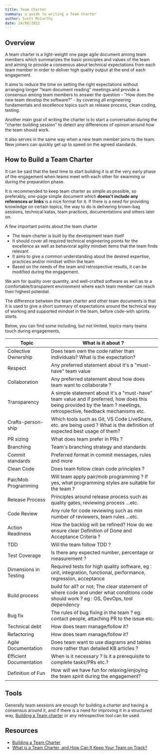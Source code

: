 ```yaml
---
title: Team Charter
summary: a guide to writing a Team Charter
author: Scott McCarthy
date: 24/08/2022
---
```


## Overview

A team charter is a light-weight one page agile document among team members which summarizes the basic principles and values of the team and aiming to provide a consensus about technical expectations from each team member in order to deliver high quality output at the end of each engagement.

It aims to reduce the time on setting the right expectations without arranging longer "team document reading" meetings and provide a consensus among team members to answer the question - "How does the new team develop the software?" - by covering all engineering fundamentals and excellence topics such as release process, clean coding, testing.

Another main goal of writing the charter is to start a conversation during the "charter building session" to detect any differences of opinion around how the team should work.

It also serves in the same way when a new team member joins to the team. New joiners can quickly get up to speed on the agreed standards.

## How to Build a Team Charter

It can be said that the best time to start building it is at the very early phase of the engagement when teams meet with each other for swarming or during the preparation phase.

It is recommended to keep team charter as simple as possible, so preferably, one-page simple document which **doesn't include any references or links** is a nice format for it.
If there is a need for providing knowledge on certain topics, the way to do is delivering brown-bag sessions, technical katas, team practices, documentations and others later on.

A few important points about the team charter

- The team charter is built by the development team itself
- It should cover all required technical engineering points for the excellence as well as behavioral agility mindset items that the team finds relevant
- It aims to give a common understanding about the desired expertise, practices and/or mindset within the team
- Based on the needs of the team and retrospective results, it can be modified during the engagement.

We aim for quality over quantity, and well-crafted software as well as to a comfortable/transparent environment where each team member can reach their highest potential.

The difference between the team charter and other team documents is that it is used to give a short summary of expectations around the technical way of working and supported mindset in the team, before code-with sprints starts.

Below, you can find some including, but not limited, topics many teams touch during engagements,

| Topic                   | What is it about ?                                                                                                                                                    |
| ----------------------- | --------------------------------------------------------------------------------------------------------------------------------------------------------------------- |
| Collective Ownership    | Does team own the code rather than individuals? What is the expectation?                                                                                              |
| Respect                 | Any preferred statement about it's a "must-have" team value                                                                                                           |
| Collaboration           | Any preferred statement about how does team want to collaborate ?                                                                                                     |
| Transparency            | A simple statement about it's a "must-have" team value and if preferred, how does this being provided by the team ? meetings, retrospective, feedback mechanisms etc. |
| Crafts-person-ship      | Which tools such as Git, VS Code LiveShare, etc. are being used ? What is the definition of expected best usage of them?                                              |
| PR sizing               | What does team prefer in PRs ?                                                                                                                                        |
| Branching               | Team's branching strategy and standards                                                                                                                               |
| Commit standards        | Preferred format in commit messages, rules and more                                                                                                                   |
| Clean Code              | Does team follow clean code principles ?                                                                                                                              |
| Pair/Mob Programming    | Will team apply pair/mob programming ? If yes, what programming styles are suitable for the team ?                                                                    |
| Release Process         | Principles around release process such as quality gates, reviewing process ...etc.                                                                                    |
| Code Review             | Any rule for code reviewing such as min number of reviewers, team rules ...etc.                                                                                       |
| Action Readiness        | How the backlog will be refined? How do we ensure clear Definition of Done and Acceptance Criteria ?                                                                  |
| TDD                     | Will the team follow TDD ?                                                                                                                                            |
| Test Coverage           | Is there any expected number, percentage or measurement ?                                                                                                             |
| Dimensions in Testing   | Required tests for high quality software, eg : unit, integration, functional, performance, regression, acceptance                                                     |
| Build process           | build for all? or not; The clear statement of where code and under what conditions code should work ? eg : OS, DevOps, tool dependency                                |
| Bug fix                 | The rules of bug fixing in the team ? eg: contact people, attaching PR to the issue etc.                                                                              |
| Technical debt          | How does team manage/follow it?                                                                                                                                       |
| Refactoring             | How does team manage/follow it?                                                                                                                                       |
| Agile Documentation     | Does team want to use diagrams and tables more rather than detailed KB articles ?                                                                                     |
| Efficient Documentation | When is it necessary ? Is it a prerequisite to complete tasks/PRs etc.?                                                                                               |
| Definition of Fun       | How will we have fun for relaxing/enjoying the team spirit during the engagement?                                                                                     |

## Tools

Generally team sessions are enough for building a charter and having a consensus around it, and if there is a need for improving it in a structured way, [Building a Team charter](https://www.scrum.nl/blog/building-team-manifesto/) or any retrospective tool can be used.

## Resources

- [Building a Team Charter](https://www.mindtools.com/pages/article/newTMM_95.htm)
- [What is a Team Charter, and How Can It Keep Your Team on Track?](https://v46.scaledagileframework.com/team-and-technical-agility/)
